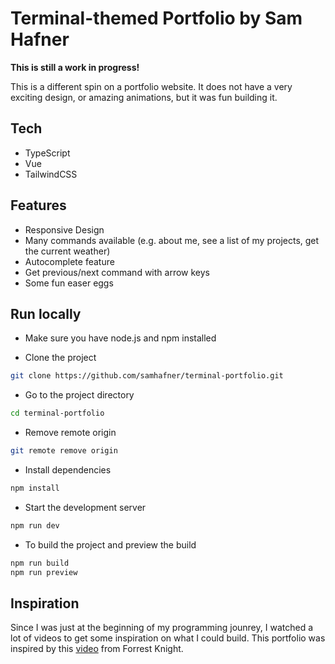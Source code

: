 # Terminal-themed Portfolio by Sam Hafner

**This is still a work in progress!**

This is a different spin on a portfolio website. It does not have a very exciting design, or amazing animations, but it was fun building it. 

## Tech

- TypeScript
- Vue
- TailwindCSS

## Features

- Responsive Design
- Many commands available (e.g. about me, see a list of my projects, get the current weather)
- Autocomplete feature
- Get previous/next command with arrow keys
- Some fun easer eggs

## Run locally
- Make sure you have node.js and npm installed

- Clone the project

```bash
git clone https://github.com/samhafner/terminal-portfolio.git
```

- Go to the project directory

```bash
cd terminal-portfolio
```

- Remove remote origin

```bash
git remote remove origin
```

- Install dependencies

```bash
npm install
```

- Start the development server

```bash
npm run dev
```

- To build the project and preview the build
```bash
npm run build
npm run preview
```

## Inspiration

Since I was just at the beginning of my programming jounrey, I watched a lot of videos to get some inspiration on what I could build. This portfolio was inspired by this [video](https://www.youtube.com/watch?v=KtYby2QN0kQ) from Forrest Knight.

